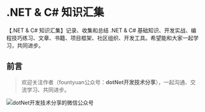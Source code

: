 # .NET &amp; C# 知识汇集
【.NET &amp; C# 知识汇集】记录、收集和总结 .NET &amp; C# 基础知识、开发实战、编程技巧练习、文章、书籍、项目框架、社区组织、开发工具。希望能和大家一起学习，共同进步。



## 前言








> 欢迎关注作者（fountyuan公众号：**dotNet开发技术分享**），一起沟通、交流学习、共同进步。

![dotNet开发技术分享的微信公众号](https://mmbiz.qpic.cn/sz_mmbiz_png/VRJItcxYVQPfia2Gylm1Q2EP3IscY0phY2KnL3BK2WwoH8YQVjRLM2WxACxYNoBebg0nYIEO0kkNUO68QgWX8Nw/640?wx_fmt=png&amp;from=appmsg"dotNet开发技术分享的微信公众号")
